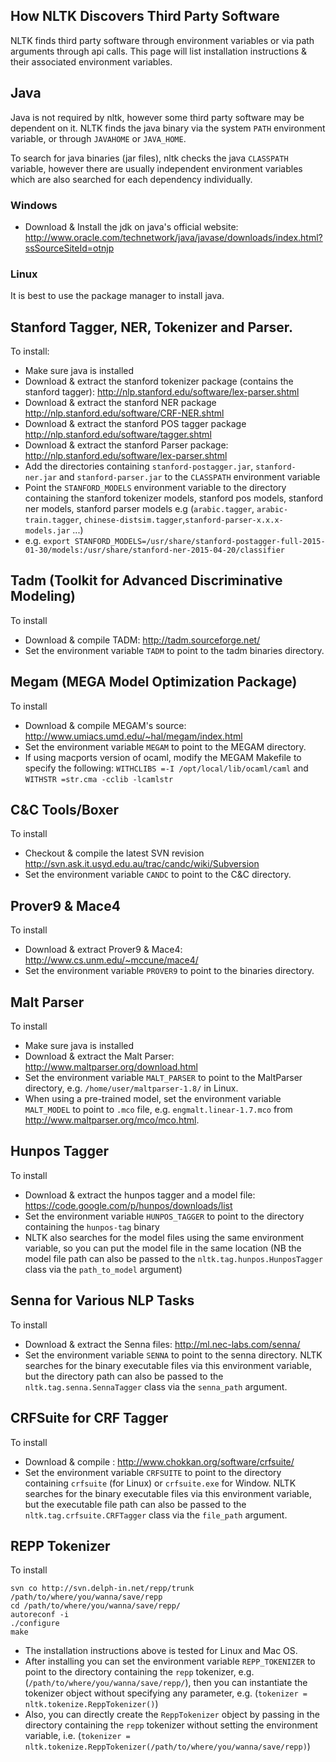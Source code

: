 ## How NLTK Discovers Third Party Software

NLTK finds third party software through environment variables or via path arguments through api calls. This page will list installation instructions & their associated environment variables.

## Java
Java is not required by nltk, however some third party software may be dependent on it. NLTK finds the java binary via the system `PATH` environment variable, or through `JAVAHOME` or `JAVA_HOME`.

To search for java binaries (jar files), nltk checks the java `CLASSPATH` variable, however there are usually independent environment variables which are also searched for each dependency individually.

### Windows
* Download & Install the jdk on java's official website: http://www.oracle.com/technetwork/java/javase/downloads/index.html?ssSourceSiteId=otnjp

### Linux
It is best to use the package manager to install java.

## Stanford Tagger, NER, Tokenizer and Parser. 

To install:
* Make sure java is installed
* Download & extract the stanford tokenizer package (contains the stanford tagger): http://nlp.stanford.edu/software/lex-parser.shtml
* Download & extract the stanford NER package http://nlp.stanford.edu/software/CRF-NER.shtml
* Download & extract the stanford POS tagger package http://nlp.stanford.edu/software/tagger.shtml
* Download & extract the stanford Parser package: http://nlp.stanford.edu/software/lex-parser.shtml
* Add the directories containing `stanford-postagger.jar`, `stanford-ner.jar` and `stanford-parser.jar` to the `CLASSPATH` environment variable
* Point the `STANFORD_MODELS` environment variable to the directory containing the stanford tokenizer models, stanford pos models, stanford ner models, stanford parser models e.g (`arabic.tagger`, `arabic-train.tagger`, `chinese-distsim.tagger`,`stanford-parser-x.x.x-models.jar` ...)
* e.g. `export STANFORD_MODELS=/usr/share/stanford-postagger-full-2015-01-30/models:/usr/share/stanford-ner-2015-04-20/classifier`

## Tadm (Toolkit for Advanced Discriminative Modeling)

To install
* Download & compile TADM: http://tadm.sourceforge.net/
* Set the environment variable `TADM` to point to the tadm binaries directory.

## Megam (MEGA Model Optimization Package)

To install
* Download & compile MEGAM's source: http://www.umiacs.umd.edu/~hal/megam/index.html
* Set the environment variable `MEGAM` to point to the MEGAM directory.
* If using macports version of ocaml, modify the MEGAM Makefile to specify the following:
  `WITHCLIBS =-I /opt/local/lib/ocaml/caml` and `WITHSTR =str.cma -cclib -lcamlstr`

## C&C Tools/Boxer

To install
* Checkout & compile the latest SVN revision http://svn.ask.it.usyd.edu.au/trac/candc/wiki/Subversion
* Set the environment variable `CANDC` to point to the C&C directory.

## Prover9 & Mace4

To install
* Download & extract Prover9 & Mace4: http://www.cs.unm.edu/~mccune/mace4/
* Set the environment variable `PROVER9` to point to the binaries directory.

## Malt Parser

To install
* Make sure java is installed
* Download & extract the Malt Parser: http://www.maltparser.org/download.html
* Set the environment variable `MALT_PARSER` to point to the MaltParser directory, e.g. `/home/user/maltparser-1.8/` in Linux.
* When using a pre-trained model, set the environment variable `MALT_MODEL` to point to `.mco` file, e.g. `engmalt.linear-1.7.mco` from http://www.maltparser.org/mco/mco.html.

## Hunpos Tagger

To install
* Download & extract the hunpos tagger and a model file: https://code.google.com/p/hunpos/downloads/list
* Set the environment variable `HUNPOS_TAGGER` to point to the directory containing the `hunpos-tag` binary
* NLTK also searches for the model files using the same environment variable, so you can put the model file in the same location (NB the model file path can also be passed to the `nltk.tag.hunpos.HunposTagger` class via the `path_to_model` argument)

## Senna for Various NLP Tasks
To install 
* Download & extract the Senna files: http://ml.nec-labs.com/senna/
* Set the environment variable `SENNA` to point to the senna directory. NLTK searches for the binary executable files via this environment variable, but the directory path can also be passed to the `nltk.tag.senna.SennaTagger` class via the `senna_path` argument.

## CRFSuite for CRF Tagger
To install 
* Download & compile : http://www.chokkan.org/software/crfsuite/
* Set the environment variable `CRFSUITE` to point to the directory containing `crfsuite` (for Linux) or `crfsuite.exe` for Window. NLTK searches for the binary executable files via this environment variable, but the executable file path can also be passed to the `nltk.tag.crfsuite.CRFTagger` class via the `file_path` argument.

## REPP Tokenizer

To install

```
svn co http://svn.delph-in.net/repp/trunk /path/to/where/you/wanna/save/repp
cd /path/to/where/you/wanna/save/repp/ 
autoreconf -i
./configure
make
```
 * The installation instructions above is tested for Linux and Mac OS.
 * After installing you can set the environment variable `REPP_TOKENIZER` to point to the directory containing the `repp` tokenizer, e.g. (`/path/to/where/you/wanna/save/repp/`), then you can instantiate the tokenizer object without specifying any parameter, e.g. (`tokenizer = nltk.tokenize.ReppTokenizer()`)
 * Also, you can directly create the `ReppTokenizer` object by passing in the directory containing the `repp` tokenizer without setting the environment variable, i.e. (`tokenizer = nltk.tokenize.ReppTokenizer(/path/to/where/you/wanna/save/repp)`)